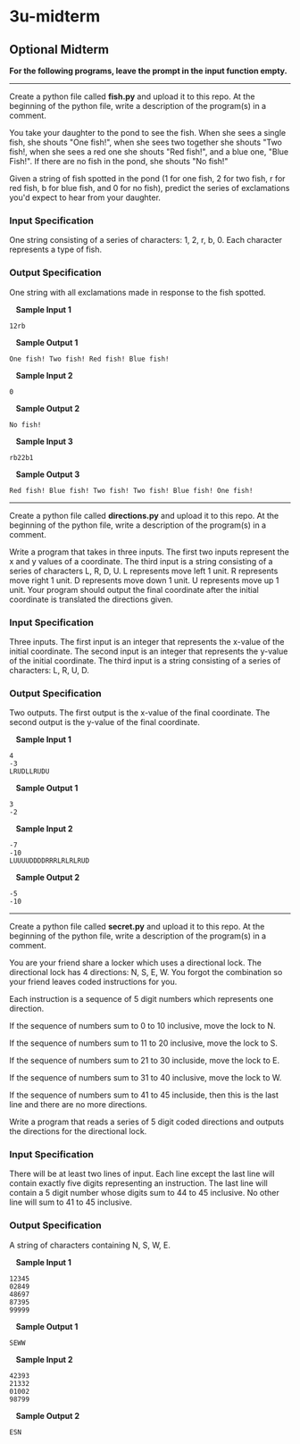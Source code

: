 # 3u-midterm

Optional Midterm
---

**For the following programs, leave the prompt in the input function empty.**

---
Create a python file called **fish.py** and upload it to this repo. At the beginning of the python file, write a description of the program(s) in a comment. 

You take your daughter to the pond to see the fish. When she sees a single fish, she shouts "One fish!", when she sees two together she shouts "Two fish!, when she sees a red one she shouts "Red fish!", and a blue one, "Blue Fish!". If there are no fish in the pond, she shouts "No fish!"

Given a string of fish spotted in the pond (1 for one fish, 2 for two fish, r for red fish, b for blue fish, and 0 for no fish), predict the series of exclamations you'd expect to hear from your daughter.

### Input Specification

One string consisting of a series of characters: 1, 2, r, b, 0. Each character represents a type of fish.

### Output Specification

One string with all exclamations made in response to the fish spotted.

&nbsp;&nbsp; **Sample Input 1**

    12rb

&nbsp;&nbsp; **Sample Output 1**

    One fish! Two fish! Red fish! Blue fish!

&nbsp;&nbsp; **Sample Input 2**

    0

&nbsp;&nbsp; **Sample Output 2**

    No fish!

&nbsp;&nbsp; **Sample Input 3**

    rb22b1

&nbsp;&nbsp; **Sample Output 3**

    Red fish! Blue fish! Two fish! Two fish! Blue fish! One fish!
    
---

Create a python file called **directions.py** and upload it to this repo. At the beginning of the python file, write a description of the program(s) in a comment. 

Write a program that takes in three inputs. The first two inputs represent the x and y values of a coordinate. The third input is a string consisting of a series of characters L, R, D, U. L represents move left 1 unit. R represents move right 1 unit. D represents move down 1 unit. U represents move up 1 unit. Your program should output the final coordinate after the initial coordinate is translated the directions given.

### Input Specification

Three inputs. The first input is an integer that represents the x-value of the initial coordinate. The second input is an integer that represents the y-value of the initial coordinate. The third input is a string consisting of a series of characters: L, R, U, D. 

### Output Specification

Two outputs. The first output is the x-value of the final coordinate. The second output is the y-value of the final coordinate.

&nbsp;&nbsp; **Sample Input 1**

    4
    -3
    LRUDLLRUDU

&nbsp;&nbsp; **Sample Output 1**

    3
    -2

&nbsp;&nbsp; **Sample Input 2**

    -7
    -10
    LUUUUDDDDRRRLRLRLRUD
    
&nbsp;&nbsp; **Sample Output 2**

    -5
    -10
    
---

Create a python file called **secret.py** and upload it to this repo. At the beginning of the python file, write a description of the program(s) in a comment. 

You are your friend share a locker which uses a directional lock. The directional lock has 4 directions: N, S, E, W. You forgot the combination so your friend leaves coded instructions for you.

Each instruction is a sequence of 5 digit numbers which represents one direction.

If the sequence of numbers sum to 0 to 10 inclusive, move the lock to N.

If the sequence of numbers sum to 11 to 20 inclusive, move the lock to S.

If the sequence of numbers sum to 21 to 30 incluside, move the lock to E.

If the sequence of numbers sum to 31 to 40 inclusive, move the lock to W.

If the sequence of numbers sum to 41 to 45 incluside, then this is the last line and there are no more directions.

Write a program that reads a series of 5 digit coded directions and outputs the directions for the directional lock.

### Input Specification

There will be at least two lines of input. Each line except the last line will contain exactly five digits representing an instruction. The last line will contain a 5 digit number whose digits sum to 44 to 45 inclusive. No other line will sum to 41 to 45 inclusive.


### Output Specification

A string of characters containing N, S, W, E.

&nbsp;&nbsp; **Sample Input 1**

    12345
    02849
    48697
    87395
    99999

&nbsp;&nbsp; **Sample Output 1**

    SEWW

&nbsp;&nbsp; **Sample Input 2**

    42393
    21332
    01002
    98799

&nbsp;&nbsp; **Sample Output 2**

    ESN
    
